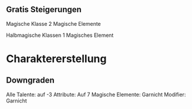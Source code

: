 ## Gratis Steigerungen
Magische Klasse
2 Magische Elemente

Halbmagische Klassen
1 Magisches Element

# Charaktererstellung
## Downgraden
Alle Talente: auf -3
Attribute: Auf 7
Magische Elemente: Garnicht
Modifier: Garnicht
